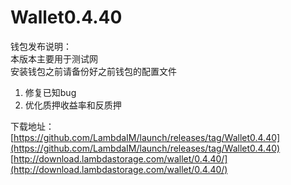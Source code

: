 # Wallet0.4.40

钱包发布说明：  
本版本主要用于测试网  
安装钱包之前请备份好之前钱包的配置文件

1. 修复已知bug
2. 优化质押收益率和反质押

下载地址：
[https://github.com/LambdaIM/launch/releases/tag/Wallet0.4.40](https://github.com/LambdaIM/launch/releases/tag/Wallet0.4.40)
[http://download.lambdastorage.com/wallet/0.4.40/](http://download.lambdastorage.com/wallet/0.4.40/)

